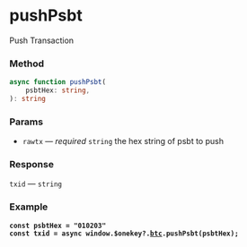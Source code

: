 # pushPsbt

Push Transaction

### Method

```typescript
async function pushPsbt(
    psbtHex: string, 
): string
```

### Params

* `rawtx` — _required_ `string`  the hex string of psbt to push

### Response

`txid` — `string`

### Example

<pre class="language-typescript"><code class="lang-typescript"><strong>const psbtHex = "010203"
</strong><strong>const txid = async window.$onekey?.<a data-footnote-ref href="#user-content-fn-1">btc</a>.pushPsbt(psbtHex);
</strong></code></pre>



[^1]: 
